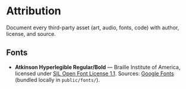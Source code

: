 # Attribution

Document every third-party asset (art, audio, fonts, code) with author, license, and source.

## Fonts
- **Atkinson Hyperlegible Regular/Bold** — Braille Institute of America, licensed under [SIL Open Font License 1.1](https://scripts.sil.org/OFL). Sources: [Google Fonts](https://fonts.google.com/specimen/Atkinson+Hyperlegible) (bundled locally in `public/fonts/`).
